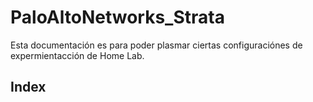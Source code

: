 # PaloAltoNetworks_Strata
Esta documentación es para poder plasmar ciertas configuraciónes de expermientacción de Home Lab.

## Index


[logo]: https://github.com/andreu-bernabe/PaloAltoNetworks_Strata/blob/main/Strata_Tagline_Logo_RGB.png "Strata Logo"
